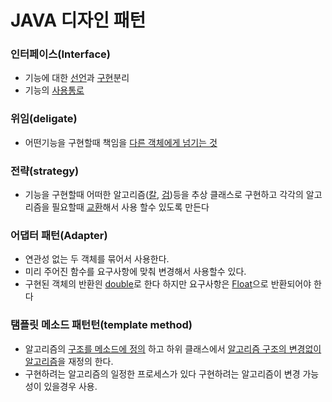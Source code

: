  <H1>JAVA 디자인 패턴</H1>


<H3>인터페이스(Interface)</H3>

- 기능에 대한 [선언](./src/com/devksh930/IF_Deligate/InterFace/Ainterface.java)과 [구현](./src/com/devksh930/IF_Deligate/InterFace/AinterfaceImpl.java)분리
- 기능의 [사용통로](./src/com/devksh930/IF_Deligate/InterfaceMain.java)


<H3>위임(deligate)</H3>

- 어떤기능을 구현할때 책임을 [다른 객체에게 넘기는 것](./src/com/devksh930/IF_Deligate/deligate/Aobj.java)

<H3>전략(strategy)</H3>

- 기능을 구현할때 어떠한 알고리즘([칼](./src/com/devksh930/Strategy/Knife.java), [검](./src/com/devksh930/Strategy/Sword.java))등을 추상 클래스로 구현하고 각각의 알고리즘을 필요할때 [교환](./src/com/devksh930/Strategy/StrategyMain.java)해서 사용 할수 있도록 만든다


<H3>어댑터 패턴(Adapter)</H3>

- 연관성 없는 두 객체를 묶어서 사용한다.
- 미리 주어진 함수를 요구사항에 맞춰 변경해서 사용할수 있다.
- 구현된 객체의 반환읜 [double](./src/com/devksh930/Adapter/Math.java)로 한다 하지만 요구사항은 [Float](./src/com/devksh930/Adapter/AdapterImpl.java)으로 반환되어야 한다


<H3>탬플릿 메소드 패턴턴(template method)</H3>

- 알고리즘의 [구조를 메소드에 정의](./src/com/devksh930/TemplateMethod/dp/AbstGameConnectHelper.java) 하고 하위 클래스에서 [알고리즘 구조의 변경없이 알고리즘](./src/com/devksh930/TemplateMethod/dp/DefaultGameConnectHelper.java)을 재정의 한다.
- 구현하려는 알고리즘의 일정한 프로세스가 있다 구현하려는 알고리즘이 변경 가능성이 있을경우 사용.
